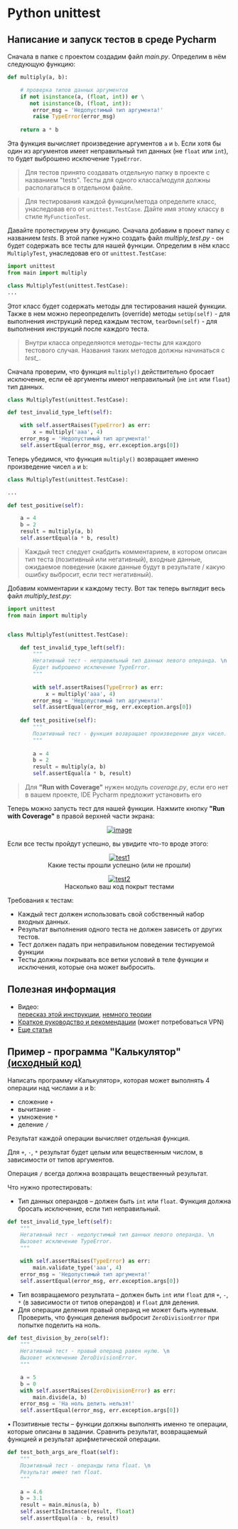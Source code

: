 # Python unittest

## Написание и запуск тестов в среде Pycharm
Сначала в папке с проектом создадим файл *main.py*. Определим в нём следующую функцию:
```python
def multiply(a, b):

    # проверка типов данных аргументов
    if not isinstance(a, (float, int)) or \
       not isinstance(b, (float, int)):
        error_msg = 'Недопустимый тип аргумента!'
        raise TypeError(error_msg)
    
    return a * b
```
Эта функция вычисляет произведение аргументов ```a``` и ```b```. Если хотя бы один из аргументов имеет неправильный тип данных (не ```float``` или ```int```), то будет выброшено исключение ```TypeError```.  

> Для тестов принято создавать отдельную папку в проекте с названием "tests". Тесты для одного класса/модуля должны располагаться в отдельном файле.  

> Для тестирования каждой функции/метода определите класс, унаследовав его от ```unittest.TestCase```. Дайте имя этому классу в стиле ```MyFunctionTest```.  

Давайте протестируем эту функцию. Сначала добавим в проект папку с названием *tests*. В этой папке нужно создать файл *multiply_test.py* - он будет содержать все тесты для нашей функции. Определим в нём класс ```MultiplyTest```, унаследовав его от ```unittest.TestCase```:
```python
import unittest
from main import multiply

class MultiplyTest(unittest.TestCase):
...
```

Этот класс будет содержать методы для тестирования нашей функции. Также в нем можно переопределить (override) методы ```setUp(self)``` - для выполнения инструкций перед каждым тестом, ```tearDown(self)``` - для выполнения инструкций после каждого теста.  

> Внутри класса определяются методы-тесты для каждого тестового случая. Названия таких методов должны начинаться с *test_*.  

Сначала проверим, что функция ```multiply()``` действительно бросает исключение, если её аргументы имеют неправильный (не ```int``` или ```float```) тип данных.

```python
class MultiplyTest(unittest.TestCase):

def test_invalid_type_left(self):

    with self.assertRaises(TypeError) as err:
        x = multiply('aaa', 4)
    error_msg = 'Недопустимый тип аргумента!'
    self.assertEqual(error_msg, err.exception.args[0])

```

Теперь убедимся, что функция ```multiply()``` возвращает именно произведение чисел ```a``` и ```b```:

```python
class MultiplyTest(unittest.TestCase):

...

def test_positive(self):

    a = 4
    b = 2
    result = multiply(a, b)
    self.assertEqual(a * b, result)
```

> Каждый тест следует снабдить комментарием, в котором описан тип теста (позитивный или негативный), входные данные, ожидаемое поведение (какие данные будут в результате / какую ошибку выбросит, если тест негативный).

Добавим комментарии к каждому тесту. Вот так теперь выглядит весь файл *multiply_test.py*:
```python
import unittest
from main import multiply


class MultiplyTest(unittest.TestCase):

    def test_invalid_type_left(self):
        """
        Негативный тест - неправильный тип данных левого операнда. \n
        Будет выброшено исключение TypeError.
        """
        
        with self.assertRaises(TypeError) as err:
            x = multiply('aaa', 4)
        error_msg = 'Недопустимый тип аргумента!'
        self.assertEqual(error_msg, err.exception.args[0])
    
    def test_positive(self):
        """
        Позитивный тест - функция возвращает произведение двух чисел.
        """
        
        a = 4
        b = 2
        result = multiply(a, b)
        self.assertEqual(a * b, result)
```

> Для **"Run with Coverage"** нужен модуль *coverage.py*, если его нет в вашем проекте, IDE Pycharm предложит установить его

Теперь можно запусть тест для нашей функции. Нажмите кнопку **"Run with Coverage"** в правой верхней части экрана:

<p align=center><a href="https://imgbb.com/"><img src="https://i.ibb.co/TgP2yz2/image.png" alt="image" border="0"></a></p>

Если все тесты пройдут успешно, вы увидите что-то вроде этого:

<p align=center><a href="https://ibb.co/fCNZK5Z"><img src="https://i.ibb.co/8jxGRpG/test1.png" alt="test1" border="0"></a></br>
Какие тесты прошли успешно (или не прошли)</br></p>  
  
<p align=center><a href="https://imgbb.com/"><img src="https://i.ibb.co/Vm5M6zw/test2.png" alt="test2" border="0"></a></br>
Насколько ваш код покрыт тестами</p>  

Требования к тестам:
* Каждый тест должен использовать свой собственный набор входных данных.
* Результат выполнения одного теста не должен зависеть от других тестов.
* Тест должен падать при неправильном поведении тестируемой функции
* Тесты должны покрывать все ветки условий в теле функции и исключения, которые она может выбросить.

## Полезная информация
* Видео:  
[пересказ этой инструкции](https://www.youtube.com/watch?v=YD7aYJh3k-w), [немного теории](https://www.youtube.com/watch?v=Rz4S0v7K7Ho)
* [Краткое руководство и рекомендации](https://ru.hexlet.io/courses/advanced_python/lessons/python_testing_unittest/theory_unit) (может потребоваться VPN)
* [Еще статья](https://tirinox.ru/unit-test-python/)

## Пример - программа "Калькулятор" [(исходный код)](https://github.com/Ceowyllian/Calculator)
Написать программу «Калькулятор», которая может выполнять 4 операции над числами a и b: 
* сложение ```+```
* вычитание ```-```
* умножение ```*```
* деление ```/``` 

Результат каждой операции вычисляет отдельная функция. 

Для ```+```, ```-```, ```*``` результат будет целым или вещественным числом, в зависимости от типов аргументов. 

Операция ```/``` всегда должна возвращать вещественный результат. 

Что нужно протестировать:
* Тип данных операндов – должен быть ```int``` или ```float```. Функция должна бросать исключение, если тип неправильный.
```python
def test_invalid_type_left(self):
    """
    Негативный тест - недопустимый тип данных левого операнда. \n
    Вызовет исключение TypeError.
    """

    with self.assertRaises(TypeError) as err:
        main.validate_type('aaa', 4)
    error_msg = 'Недопустимый тип аргумента!'
    self.assertEqual(error_msg, err.exception.args[0])
```

* Тип возвращаемого результата – должен быть ```int``` или ```float``` для ```+```, ```-```, ```*``` (в зависимости от типов операндов) и ```float``` для деления.
* Для операции деления правый операнд не может быть нулевым. Проверить, что функция деления выбросит ```ZeroDivisionError``` при попытке поделить на ноль.
```python
def test_division_by_zero(self):
    """
    Негативный тест - правый операнд равен нулю. \n
    Вызовет исключение ZeroDivisionError.
    """

    a = 5
    b = 0
    with self.assertRaises(ZeroDivisionError) as err:
        main.divide(a, b)
    error_msg = 'На ноль делить нельзя!'
    self.assertEqual(error_msg, err.exception.args[0])
```

•	Позитивные тесты – функции должны выполнять именно те операции, которые описаны в задании. Сравнить результат, возвращаемый функцией и результат арифметической операции.
```python
def test_both_args_are_float(self):
    """
    Позитивный тест - операнды типа float. \n
    Результат имеет тип float.
    """

    a = 4.6
    b = 3.1
    result = main.minus(a, b)
    self.assertIsInstance(result, float)
    self.assertEqual(a - b, result)
```
